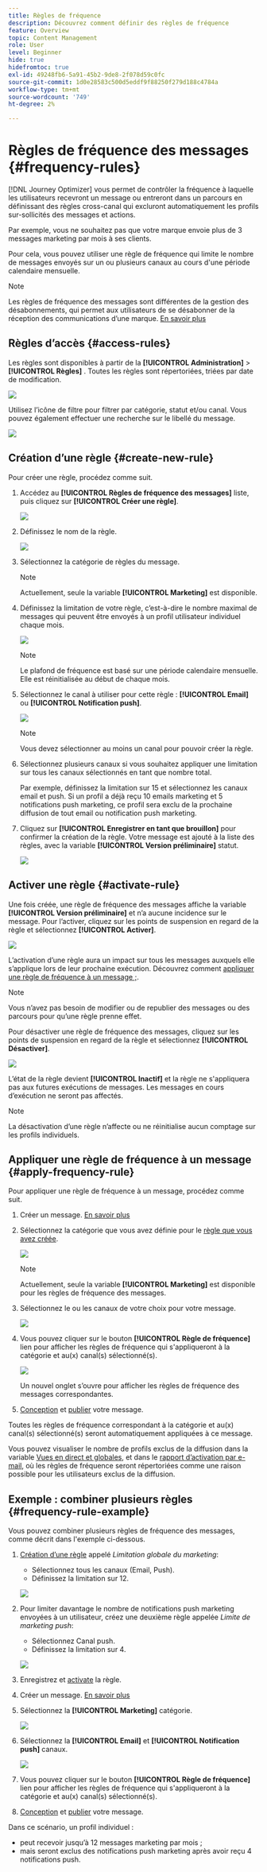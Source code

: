 ```yaml
---
title: Règles de fréquence
description: Découvrez comment définir des règles de fréquence
feature: Overview
topic: Content Management
role: User
level: Beginner
hide: true
hidefromtoc: true
exl-id: 49248fb6-5a91-45b2-9de8-2f078d59c0fc
source-git-commit: 1d0e28583c500d5eddf9f88250f279d188c4784a
workflow-type: tm+mt
source-wordcount: '749'
ht-degree: 2%

---
```


# Règles de fréquence des messages {#frequency-rules}

[!DNL Journey Optimizer] vous permet de contrôler la fréquence à laquelle les utilisateurs recevront un message ou entreront dans un parcours en définissant des règles cross-canal qui excluront automatiquement les profils sur-sollicités des messages et actions.

Par exemple, vous ne souhaitez pas que votre marque envoie plus de 3 messages marketing par mois à ses clients.

Pour cela, vous pouvez utiliser une règle de fréquence qui limite le nombre de messages envoyés sur un ou plusieurs canaux au cours d&#39;une période calendaire mensuelle.

>[!NOTE]
>
>Les règles de fréquence des messages sont différentes de la gestion des désabonnements, qui permet aux utilisateurs de se désabonner de la réception des communications d’une marque. [En savoir plus](../messages/consent.md#opt-out-management)

## Règles d’accès {#access-rules}

Les règles sont disponibles à partir de la **[!UICONTROL Administration]** > **[!UICONTROL Règles]** . Toutes les règles sont répertoriées, triées par date de modification.

![](assets/message-rules-access.png)

<!--To access, create, edit or delete message frequency rules, you must have the message configuration permission. [Learn more](../administration/high-low-permissions.md#administration-permissions)-->

Utilisez l’icône de filtre pour filtrer par catégorie, statut et/ou canal. Vous pouvez également effectuer une recherche sur le libellé du message.

![](assets/message-rules-filter.png)

## Création d’une règle {#create-new-rule}

Pour créer une règle, procédez comme suit.

1. Accédez au **[!UICONTROL Règles de fréquence des messages]** liste, puis cliquez sur **[!UICONTROL Créer une règle]**.

   ![](assets/message-rules-create.png)

1. Définissez le nom de la règle.

   ![](assets/message-rules-details.png)

1. Sélectionnez la catégorie de règles du message.

   >[!NOTE]
   >
   >Actuellement, seule la variable **[!UICONTROL Marketing]** est disponible.

1. Définissez la limitation de votre règle, c’est-à-dire le nombre maximal de messages qui peuvent être envoyés à un profil utilisateur individuel chaque mois.

   ![](assets/message-rules-capping.png)

   >[!NOTE]
   >
   >Le plafond de fréquence est basé sur une période calendaire mensuelle. Elle est réinitialisée au début de chaque mois.

1. Sélectionnez le canal à utiliser pour cette règle : **[!UICONTROL Email]** ou **[!UICONTROL Notification push]**.

   ![](assets/message-rules-channels.png)

   >[!NOTE]
   >
   >Vous devez sélectionner au moins un canal pour pouvoir créer la règle.

1. Sélectionnez plusieurs canaux si vous souhaitez appliquer une limitation sur tous les canaux sélectionnés en tant que nombre total.

   Par exemple, définissez la limitation sur 15 et sélectionnez les canaux email et push. Si un profil a déjà reçu 10 emails marketing et 5 notifications push marketing, ce profil sera exclu de la prochaine diffusion de tout email ou notification push marketing.

1. Cliquez sur **[!UICONTROL Enregistrer en tant que brouillon]** pour confirmer la création de la règle. Votre message est ajouté à la liste des règles, avec la variable **[!UICONTROL Version préliminaire]** statut.

   ![](assets/message-rules-created.png)

## Activer une règle {#activate-rule}

Une fois créée, une règle de fréquence des messages affiche la variable **[!UICONTROL Version préliminaire]** et n’a aucune incidence sur le message. Pour l’activer, cliquez sur les points de suspension en regard de la règle et sélectionnez **[!UICONTROL Activer]**.

![](assets/message-rules-activate.png)

L’activation d’une règle aura un impact sur tous les messages auxquels elle s’applique lors de leur prochaine exécution. Découvrez comment [appliquer une règle de fréquence à un message ;](#apply-frequency-rule).

>[!NOTE]
>
>Vous n’avez pas besoin de modifier ou de republier des messages ou des parcours pour qu’une règle prenne effet.

Pour désactiver une règle de fréquence des messages, cliquez sur les points de suspension en regard de la règle et sélectionnez **[!UICONTROL Désactiver]**.

![](assets/message-rules-deactivate.png)

L’état de la règle devient **[!UICONTROL Inactif]** et la règle ne s&#39;appliquera pas aux futures exécutions de messages. Les messages en cours d’exécution ne seront pas affectés.

>[!NOTE]
>
>La désactivation d’une règle n’affecte ou ne réinitialise aucun comptage sur les profils individuels.

## Appliquer une règle de fréquence à un message {#apply-frequency-rule}

Pour appliquer une règle de fréquence à un message, procédez comme suit.

1. Créer un message. [En savoir plus](../messages/get-started-content.md#create-new-message)

1. Sélectionnez la catégorie que vous avez définie pour le [règle que vous avez créée](#create-new-rule).

   ![](assets/message-rules-msg-properties.png)

   >[!NOTE]
   >
   >Actuellement, seule la variable **[!UICONTROL Marketing]** est disponible pour les règles de fréquence des messages.

1. Sélectionnez le ou les canaux de votre choix pour votre message.

   ![](assets/message-rules-msg-channels.png)

1. Vous pouvez cliquer sur le bouton **[!UICONTROL Règle de fréquence]** lien pour afficher les règles de fréquence qui s&#39;appliqueront à la catégorie et au(x) canal(s) sélectionné(s).

   ![](assets/message-rules-msg-link.png)

   Un nouvel onglet s’ouvre pour afficher les règles de fréquence des messages correspondantes.

1. [Conception](../design/design-emails.md) et [publier](../messages/publish-manage-message.md) votre message.

Toutes les règles de fréquence correspondant à la catégorie et au(x) canal(s) sélectionné(s) seront automatiquement appliquées à ce message.

<!--Clicking the link out button next to the category selector will jump you over to the rules inventory screen to see which rules will be applied to the message.-->

Vous pouvez visualiser le nombre de profils exclus de la diffusion dans la variable [Vues en direct et globales](../reports/message-monitoring.md), et dans le [rapport d’activation par e-mail](../reports/email-live-report.md), où les règles de fréquence seront répertoriées comme une raison possible pour les utilisateurs exclus de la diffusion.

## Exemple : combiner plusieurs règles {#frequency-rule-example}

Vous pouvez combiner plusieurs règles de fréquence des messages, comme décrit dans l&#39;exemple ci-dessous.

1. [Création d’une règle](#create-new-rule) appelé *Limitation globale du marketing*:

   * Sélectionnez tous les canaux (Email, Push).
   * Définissez la limitation sur 12.

   ![](assets/message-rules-ex-overall-cap.png)

1. Pour limiter davantage le nombre de notifications push marketing envoyées à un utilisateur, créez une deuxième règle appelée *Limite de marketing push*:

   * Sélectionnez Canal push.
   * Définissez la limitation sur 4.

   ![](assets/message-rules-ex-push-cap.png)

1. Enregistrez et [activate](#activate-rule) la règle.

1. Créer un message. [En savoir plus](../messages/get-started-content.md#create-new-message)

1. Sélectionnez la **[!UICONTROL Marketing]** catégorie.

   ![](assets/message-rules-ex-category-maktg.png)

1. Sélectionnez la **[!UICONTROL Email]** et **[!UICONTROL Notification push]** canaux.

   ![](assets/message-rules-ex-channels.png)

1. Vous pouvez cliquer sur le bouton **[!UICONTROL Règle de fréquence]** lien pour afficher les règles de fréquence qui s&#39;appliqueront à la catégorie et au(x) canal(s) sélectionné(s).

1. [Conception](../design/design-emails.md) et [publier](../messages/publish-manage-message.md) votre message.

Dans ce scénario, un profil individuel :
* peut recevoir jusqu’à 12 messages marketing par mois ;
* mais seront exclus des notifications push marketing après avoir reçu 4 notifications push.
